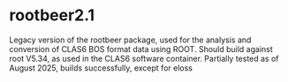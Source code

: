 # rootbeer2.1
Legacy version of the rootbeer package, used for the analysis and conversion of CLAS6 BOS format data using ROOT.
Should build against root V5.34, as used in the CLAS6 software container. Partially tested as of August 2025, builds successfully, except for eloss

